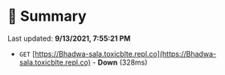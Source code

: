 # 📖 Summary
Last updated: **9/13/2021, 7:55:21 PM**

- `GET` [https://Bhadwa-sala.toxicblte.repl.co](https://Bhadwa-sala.toxicblte.repl.co) - **Down** (328ms)

